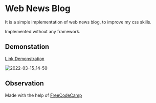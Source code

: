 # Web News Blog  

It is a simple implementation of web news blog, to improve my css skills. 

Implemented without any framework.

## Demonstation

[Link Demonstration](https://felipeandrademorais.github.io/BlogNewsHtml/)


![2022-03-15_14-50](https://user-images.githubusercontent.com/7452278/158440469-0febf371-4dc8-4e5f-8269-a149734bd0fe.png)


## Observation

Made with the help of [FreeCodeCamp](https://www.youtube.com/watch?v=Aj7HLsJenVg&t=6695s)



